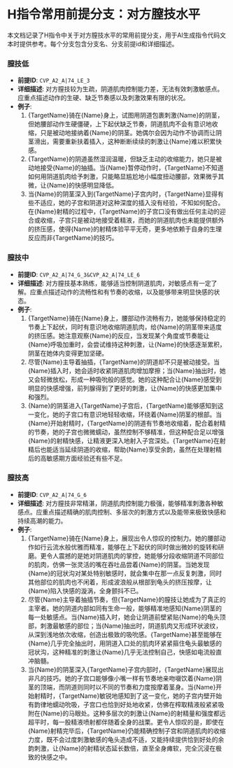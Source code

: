 # H指令常用前提分支：对方膣技水平

本文档记录了H指令中关于对方膣技水平的常用前提分支，用于AI生成指令代码文本时提供参考。每个分支包含分支名、分支前提id和详细描述。

### 膣技低
- **前提ID**: `CVP_A2_A|74_LE_3`
- **详细描述**: 对方膣技较为生疏，阴道肌肉控制能力差，无法有效刺激敏感点。应重点描述动作的生硬、缺乏节奏感以及刺激效果有限的状况。
- **例子**:
  1. {TargetName}骑在{Name}身上，试图用阴道包裹刺激{Name}的阴茎，但她腰部动作生硬僵硬，上下起伏缺乏节奏，阴道肌肉不会有意识地收缩，只是被动地接纳着{Name}的阴茎。她偶尔会因为动作不协调而让阴茎滑出，需要重新扶着插入，这种断断续续的刺激让{Name}难以积累快感。
  2. {TargetName}的阴道虽然湿润温暖，但缺乏主动的收缩能力，她只是被动地接受{Name}的抽插。当{Name}暂停动作时，{TargetName}不知道如何用阴道肌肉给予刺激，只能略显尴尬地小幅度扭动腰部，效果微乎其微，让{Name}的快感明显降低。
  3. 当{Name}的阴茎深入到{TargetName}子宫内时，{TargetName}显得有些不适应，她的子宫和阴道对这种深度的插入没有经验，不知如何配合。在{Name}射精的过程中，{TargetName}的子宫口没有做出任何主动的迎合或收缩，子宫只是被动地接受着精液，而她的阴道肌肉也未能提供额外的挤压感，使得{Name}的射精体验平平无奇，更多地依赖于自身的生理反应而非{TargetName}的技巧。

### 膣技中
- **前提ID**: `CVP_A2_A|74_G_3&CVP_A2_A|74_LE_6`
- **详细描述**: 对方膣技基本熟练，能够适当控制阴道肌肉，对敏感点有一定了解。应重点描述动作的流畅性和有节奏的收缩，以及能够带来明显快感的状态。
- **例子**:
  1. {TargetName}骑在{Name}身上，腰部动作流畅有力，她能够保持稳定的节奏上下起伏，同时有意识地收缩阴道肌肉，给{Name}的阴茎带来适度的挤压感。她注意观察{Name}的反应，当发现某个角度或节奏能让{Name}呼吸加重时，会尝试维持这种刺激，让{Name}的快感逐渐累积，阴茎在她体内变得更加坚硬。
  2. 尽管{Name}主导着抽插，{TargetName}的阴道却不只是被动接受。当{Name}插入时，她会适时收紧阴道肌肉增加摩擦；当{Name}抽出时，她又会轻微放松，形成一种吸吮般的感觉。她的这种配合让{Name}感受到明显的快感增强，前列腺得到了更好的刺激，让{Name}的快感更加集中和强烈。
  3. {Name}的阴茎进入{TargetName}子宫后，{TargetName}能够感知到这一变化，她的子宫口有意识地轻轻收缩，环绕着{Name}阴茎的根部。当{Name}开始射精时，{TargetName}的阴道有节奏地收缩着，配合着射精的节奏，她的子宫也微微蠕动，虽然控制不够精准，但这种配合足以增强{Name}的射精快感，让精液更深入地射入子宫深处。{TargetName}在射精后也能适当延续阴道的收缩，帮助{Name}享受余韵，虽然在处理射精后的高敏感期方面经验还有些不足。

### 膣技高
- **前提ID**: `CVP_A2_A|74_G_6`
- **详细描述**: 对方膣技非常精湛，阴道肌肉控制能力极强，能够精准刺激各种敏感点。应重点描述精确的肌肉控制、多层次的刺激方式以及能带来极致快感和持续高潮的能力。
- **例子**:
  1. {TargetName}骑在{Name}身上，展现出令人惊叹的控制力。她的腰部动作如行云流水般优雅而精准，能够在上下起伏的同时做出微妙的旋转和研磨。更令人震撼的是她对阴道肌肉的掌控，她能够分段收缩阴道不同部位的肌肉，仿佛一张灵活的嘴在吞吐品尝着{Name}的阴茎。当她发现{Name}的冠状沟对某处特别敏感时，就会集中在那一点反复刺激，同时其他部位的肌肉也不闲着，形成波浪般从根部到龟头的挤压按摩，让{Name}陷入快感的漩涡，全身颤抖不已。
  2. 尽管{Name}主导着抽插节奏，但{TargetName}的膣技让她成为了真正的主宰者。她的阴道内部如同有生命一般，能够精准地感知{Name}阴茎的每一处敏感点。当{Name}插入时，她会让阴道前壁紧贴{Name}的龟头顶部，刺激最敏感的部位；当{Name}抽出时，阴道肌肉又形成环状波纹，从深到浅地依次收缩，创造出极致的吸吮感。{TargetName}甚至能够在{Name}几乎完全抽出时，用阴道入口处的肌肉环紧紧箍住龟头最敏感的冠状沟，这种精准的刺激让{Name}几乎无法控制自己，快感如电流般直冲脑髓。
  3. 当{Name}的阴茎深入{TargetName}子宫内部时，{TargetName}展现出非凡的技巧。她的子宫口能够像小嘴一样有节奏地亲吻啜饮着{Name}阴茎的顶端，而阴道则同时以不同的节奏和力度按摩着茎身。当{Name}开始射精时，{TargetName}敏锐地感知到了这一变化，她的子宫内壁开始有韵律地蠕动吮吸，子宫口也恰到好处地收紧，仿佛在榨取精液般紧紧吸附在{Name}的马眼处。这种多层次的刺激让{Name}的射精量和强度都远超平时，每一股精液喷射都伴随着全身的战栗。更令人惊叹的是，即使在{Name}射精完毕后，{TargetName}仍能精确控制子宫和阴道肌肉的收缩力度，既不会过度刺激敏感的龟头造成不适，又能持续提供恰到好处的余韵刺激，让{Name}的射精状态延长数倍，直至全身瘫软，完全沉浸在极致的快感之中。